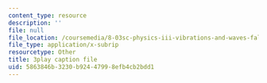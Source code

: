```yaml
---
content_type: resource
description: ''
file: null
file_location: /coursemedia/8-03sc-physics-iii-vibrations-and-waves-fall-2016/5863846b3230b92447998efb4cb2bdd1_Dlhma3z57SA.srt
file_type: application/x-subrip
resourcetype: Other
title: 3play caption file
uid: 5863846b-3230-b924-4799-8efb4cb2bdd1
---
```

